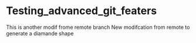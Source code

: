 # Testing_advanced_git_featers
This is another modif frome remote branch
New modifcation from remote to generate a diamande shape
